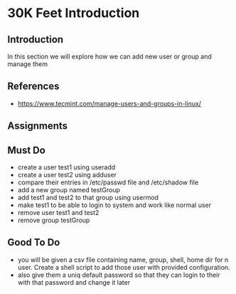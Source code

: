 # 30K Feet Introduction

## Introduction
In this section we will explore how we can add new user or group and manage them

## References
* https://www.tecmint.com/manage-users-and-groups-in-linux/

## Assignments
## Must Do
- create a user test1 using useradd  
- create a user test2 using adduser  
- compare their entries in /etc/passwd file and /etc/shadow file  
- add a new group named testGroup  
- add test1 and test2 to that group using usermod  
- make test1 to be able to login to system and work like normal user  
- remove user test1 and test2  
- remove group testGroup  

## Good To Do
- you will be given a csv file containing name, group, shell, home dir for n user. Create a shell script to add those user with provided configuration.  
- also give them a uniq default password so that they can login to their with that password and change it later  
